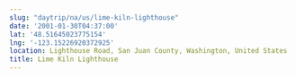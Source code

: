 ```yaml
---
slug: "daytrip/na/us/lime-kiln-lighthouse"
date: '2001-01-30T04:37:00'
lat: '48.51645023775154'
lng: '-123.15226920372925'
location: Lighthouse Road, San Juan County, Washington, United States
title: Lime Kiln Lighthouse
---
```



